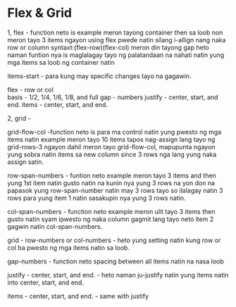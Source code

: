 # Flex & Grid

1, flex - function neto is example meron tayong container then sa loob non meron tayo 3 items ngayon using flex pwede natin silang i-allign nang naka row or column syntaxt:(flex-row)(flex-col) meron din tayong gap heto naman funtion nya is maglalagay tayo ng palatandaan na nahati natin yung mga items sa loob ng container natin  

items-start - para kung may specific changes tayo na gagawin.

flex - row or col  
basis - 1/2, 1/4, 1/6, 1/8, and full
gap - numbers
justify - center, start, and end.
items - center, start, and end.

2, grid - 

grid-flow-col -function neto is para ma control natin yung pwesto ng mga items natin example meron tayo 10 items tapos nag-assign lang tayo ng grid-rows-3 ngayon dahil meron tayo grid-flow-col, mapupunta ngayon yung sobra natin items sa new column since 3 rows nga lang yung naka assign satin. 

row-span-numbers - funtion neto example meron tayo 3 items and then yung 1st item natin gusto natin na kunin nya yung 3 rows na yon don na papasok yung row-span-number natin may 3 rows tayo so ilalagay natin 3 rows para yung item 1 natin sasakupin nya yung 3 rows natin.

col-span-numbers - function neto example meron ulit tayo 3 items then gusto natin syam ipwesto ng naka column gagmit lang tayo neto item 2 gagwin natin col-span-numbers.

grid - row-numbers or col-numbers - heto yung setting natin kung row or col ba pwesto ng mga items natin sa loob.

gap-numbers - function neto spacing between all items natin na nasa loob

justify - center, start, and end. - heto naman ju-justify natin yung items natin into center, start, and end.

items - center, start, and end. - same with justify







